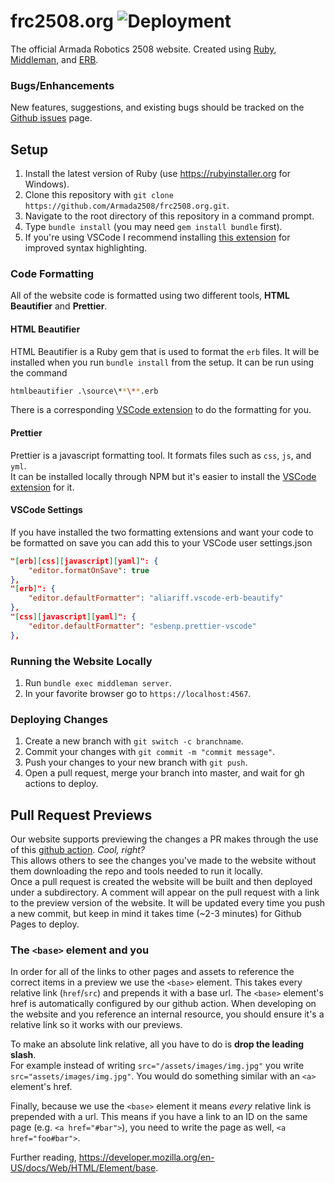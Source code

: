 # frc2508.org ![Deployment](https://github.com/Armada2508/frc2508.org/workflows/Deployment/badge.svg)

The official Armada Robotics 2508 website. Created using [Ruby](https://www.ruby-lang.org/en/), [Middleman](https://middlemanapp.com/), and [ERB](https://github.com/ruby/erb).

### Bugs/Enhancements

New features, suggestions, and existing bugs should be tracked on the [Github issues](https://github.com/Armada2508/frc2508.org/issues) page.

## Setup

1. Install the latest version of Ruby (use https://rubyinstaller.org for Windows).
2. Clone this repository with `git clone https://github.com/Armada2508/frc2508.org.git`.
3. Navigate to the root directory of this repository in a command prompt.
4. Type `bundle install` (you may need `gem install bundle` first).
5. If you're using VSCode I recommend installing [this extension](https://marketplace.visualstudio.com/items?itemName=Shopify.ruby-lsp) for improved syntax highlighting.

### Code Formatting

All of the website code is formatted using two different tools, **HTML Beautifier** and **Prettier**. <br>

#### HTML Beautifier

HTML Beautifier is a Ruby gem that is used to format the `erb` files.
It will be installed when you run `bundle install` from the setup. It can be run using the command

```sh
htmlbeautifier .\source\**\**.erb
```

There is a corresponding [VSCode extension](https://marketplace.visualstudio.com/items?itemName=aliariff.vscode-erb-beautify) to do the formatting for you. <br>

#### Prettier

Prettier is a javascript formatting tool. It formats files such as `css`, `js`, and `yml`. <br>
It can be installed locally through NPM but it's easier to install the [VSCode extension](https://marketplace.visualstudio.com/items?itemName=esbenp.prettier-vscode) for it.

#### VSCode Settings

If you have installed the two formatting extensions and want your code to be formatted on save you can add this to your
VSCode user settings.json
```json
"[erb][css][javascript][yaml]": {
    "editor.formatOnSave": true
},
"[erb]": {
    "editor.defaultFormatter": "aliariff.vscode-erb-beautify"
},
"[css][javascript][yaml]": {
    "editor.defaultFormatter": "esbenp.prettier-vscode"
},
```

### Running the Website Locally

1. Run `bundle exec middleman server`.
2. In your favorite browser go to `https://localhost:4567`.

### Deploying Changes

1. Create a new branch with `git switch -c branchname`.
2. Commit your changes with `git commit -m "commit message"`.
3. Push your changes to your new branch with `git push`.
4. Open a pull request, merge your branch into master, and wait for gh actions to deploy.

## Pull Request Previews

Our website supports previewing the changes a PR makes through the use of this [github action](https://github.com/rossjrw/pr-preview-action). *Cool, right?* <br>
This allows others to see the changes you've made to the website without them downloading the repo and tools needed to run it locally. <br>
Once a pull request is created the website will be built and then deployed under a subdirectory. A comment will appear on the pull request with a link to the preview version of the website. It will be updated every time you push a new commit, but keep in mind it takes time (~2-3 minutes) for Github Pages to deploy.

### The `<base>` element and you

In order for all of the links to other pages and assets to reference the correct items in a preview we use the `<base>` element. This takes every relative link (`href`/`src`) and prepends it with a base url. The `<base>` element's href is automatically configured by our github action. When developing on the website and you reference an internal resource, you should ensure it's a relative link so it works with our previews. <br>

To make an absolute link relative, all you have to do is **drop the leading slash**. <br>
For example instead of writing `src="/assets/images/img.jpg"` you write `src="assets/images/img.jpg"`. You would do something similar with an `<a>` element's href.<br>

Finally, because we use the `<base>` element it means *every* relative link is prepended with a url. This means if you have a link to an ID on the same page (e.g. `<a href="#bar">`), you need to write the page as well, `<a href="foo#bar">`.

Further reading, https://developer.mozilla.org/en-US/docs/Web/HTML/Element/base.
